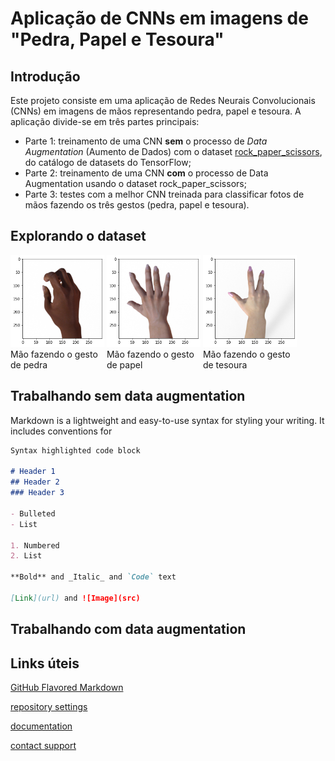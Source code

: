 # Aplicação de CNNs em imagens de "Pedra, Papel e Tesoura"

## Introdução

Este projeto consiste em uma aplicação de Redes Neurais Convolucionais (CNNs) em imagens de mãos representando pedra, papel e tesoura. A aplicação divide-se em três partes principais:

* Parte 1: treinamento de uma CNN **sem** o processo de _Data Augmentation_ (Aumento de Dados) com o dataset [rock_paper_scissors](https://www.tensorflow.org/datasets/catalog/rock_paper_scissors), do catálogo de datasets do TensorFlow;
* Parte 2: treinamento de uma CNN **com** o processo de Data Augmentation usando o dataset rock_paper_scissors;
* Parte 3: testes com a melhor CNN treinada para classificar fotos de mãos fazendo os três gestos (pedra, papel e tesoura).

## Explorando o dataset

<div class="box">
    <img src="imgs/mao1.png" alt="Mão fazendo o gesto de pedra">
    <span> Mão fazendo o gesto de pedra </span>
</div>
<div class="box">
    <img src="imgs/mao2.png" alt="Mão fazendo o gesto de papel">
    <span> Mão fazendo o gesto de papel </span>
</div>
<div class="box">
    <img src="imgs/mao3.png" alt="Mão fazendo o gesto de tesoura">
    <span> Mão fazendo o gesto de tesoura </span>
</div>

<style>
div.box {
	width: 150px;
	display: inline-block;
}
</style>

## Trabalhando sem data augmentation

Markdown is a lightweight and easy-to-use syntax for styling your writing. It includes conventions for

```markdown
Syntax highlighted code block

# Header 1
## Header 2
### Header 3

- Bulleted
- List

1. Numbered
2. List

**Bold** and _Italic_ and `Code` text

[Link](url) and ![Image](src)
```
## Trabalhando com data augmentation

## 

## Links úteis

[GitHub Flavored Markdown](https://guides.github.com/features/mastering-markdown/)

[repository settings](https://github.com/gustavor10silva/CNN-Pedra-Papel-Tesoura/settings/pages)

[documentation](https://docs.github.com/categories/github-pages-basics/)

[contact support](https://support.github.com/contact)

